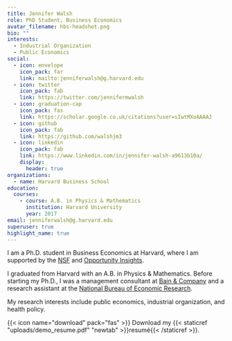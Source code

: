 ```yaml
---
title: Jennifer Walsh
role: PhD Student, Business Economics
avatar_filename: hbs-headshot.png
bio: ""
interests:
  - Industrial Organization
  - Public Economics
social:
  - icon: envelope
    icon_pack: far
    link: mailto:jenniferwalsh@g.harvard.edu
  - icon: twitter
    icon_pack: fab
    link: https://twitter.com/jennifermwalsh
  - icon: graduation-cap
    icon_pack: fas
    link: https://scholar.google.co.uk/citations?user=sIwtMXoAAAAJ
  - icon: github
    icon_pack: fab
    link: https://github.com/walshjm3
  - icon: linkedin
    icon_pack: fab
    link: https://www.linkedin.com/in/jennifer-walsh-a9613b10a/
    display:
      header: true
organizations:
  - name: Harvard Business School
education:
  courses:
    - course: A.B. in Physics & Mathematics
      institution: Harvard University
      year: 2017
email: jenniferwalsh@g.harvard.edu
superuser: true
highlight_name: true
---
```

I am a Ph.D. student in Business Economics at Harvard, where I am supported by the [NSF](https://www.nsfgrfp.org/) and [](https://www.google.com/url?q=https%3A%2F%2Fopportunityinsights.org%2F&sa=D&sntz=1&usg=AOvVaw25HI_wRsvNuIDcxFw_nmSR)[Opportunity Insights](https://opportunityinsights.org/).

I graduated from Harvard with an A.B. in Physics & Mathematics. Before starting my Ph.D., I was a management consultant at [Bain & Company](http://bain.com) and a research assistant at the [National Bureau of Economic Research](https://www.nber.org/).

My research interests include public economics, industrial organization, and health policy.

{{< icon name="download" pack="fas" >}} Download my {{< staticref "uploads/demo_resume.pdf" "newtab" >}}resumé{{< /staticref >}}.